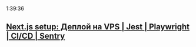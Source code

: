 1:39:36

## [Next.js setup: Деплой на VPS | Jest | Playwright | CI/CD | Sentry](https://youtu.be/nsGusxzitoc?si=mUfOwJdYF-IFcLEz)
